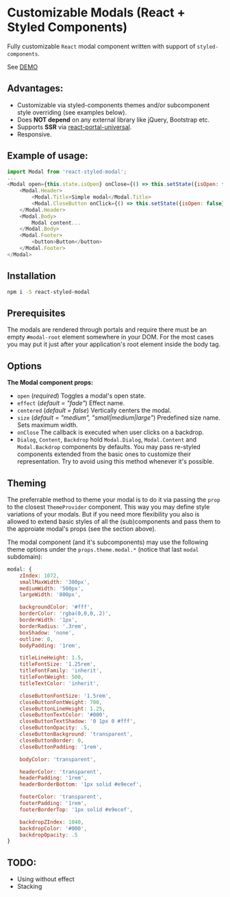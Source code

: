 # Customizable Modals (React + Styled Components)

Fully customizable `React` modal component written with support of `styled-components`.

See [DEMO](https://lexkrstn.github.io/react-styled-modal/)

## Advantages:
- Customizable via styled-components themes and/or subcomponent style overriding
  (see examples below).
- Does **NOT depend** on any external library like jQuery, Bootstrap etc.
- Supports **SSR** via [react-portal-universal](https://github.com/MichalZalecki/react-portal-universal).
- Responsive.

## Example of usage:

```javascript
import Modal from 'react-styled-modal';
...
<Modal open={this.state.isOpen} onClose={() => this.setState({isOpen: false})}>
    <Modal.Header>
        <Modal.Title>Simple modal</Modal.Title>
        <Modal.CloseButton onClick={() => this.setState({isOpen: false})} />
    </Modal.Header>
    <Modal.Body>
        Modal content...
    </Modal.Body>
    <Modal.Footer>
        <button>Button</button>
    </Modal.Footer>
</Modal>
```

## Installation

```bash
npm i -S react-styled-modal
```

## Prerequisites

The modals are rendered through portals and require there must be an empty
`#modal-root` element somewhere in your DOM. For the most cases you may put it
just after your application's root element inside the body tag.

## Options

**The Modal component props:**
- `open` (*required*) Toggles a modal's open state.
- `effect` (*default = "fade"*) Effect name.
- `centered` (*default = false*) Vertically centers the modal.
- `size` (*default = "medium", "small|medium|large"*) Predefined size name. Sets maximum width.
- `onClose` The callback is executed when user clicks on a backdrop.
- `Dialog`, `Content`, `Backdrop` hold `Modal.Dialog`, `Modal.Content` and
  `Modal.Backdrop` components by defaults. You may pass re-styled
  components extended from the basic ones to customize their representation.
  Try to avoid using this method whenever it's possible.

## Theming

The preferrable method to theme your modal is to do it via passing the `prop` to
the closest `ThemeProvider` component. This way you may define style variations
of your modals. But if you need more flexibility you also is allowed to extend
basic styles of all the (sub)components and pass them to the approiate modal's
props (see the section above).

The modal component (and it's subcomponents) may use the following theme
options under the `props.theme.modal.*` (notice that last `modal` subdomain):

```javascript
modal: {
    zIndex: 1072,
    smallMaxWidth: '300px',
    mediumWidth: '500px',
    largeWidth: '800px',

    backgroundColor: '#fff',
    borderColor: 'rgba(0,0,0,.2)',
    borderWidth: '1px',
    borderRadius: '.3rem',
    boxShadow: 'none',
    outline: 0,
    bodyPadding: '1rem',

    titleLineHeight: 1.5,
    titleFontSize: '1.25rem',
    titleFontFamily: 'inherit',
    titleFontWeight: 500,
    titleTextColor: 'inherit',

    closeButtonFontSize: '1.5rem',
    closeButtonFontWeight: 700,
    closeButtonLineHeight: 1.25,
    closeButtonTextColor: '#000',
    closeButtonTextShadow: '0 1px 0 #fff',
    closeButtonOpacity: .5,
    closeButtonBackground: 'transparent',
    closeButtonBorder: 0,
    closeButtonPadding: '1rem',

    bodyColor: 'transparent',

    headerColor: 'transparent',
    headerPadding: '1rem',
    headerBorderBottom: '1px solid #e9ecef',

    footerColor: 'transparent',
    footerPadding: '1rem',
    footerBorderTop: '1px solid #e9ecef',

    backdropZIndex: 1040,
    backdropColor: '#000',
    backdropOpacity: .5
}
```

## TODO:
- Using without effect
- Stacking
